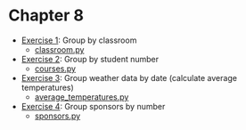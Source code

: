 # Chapter 8
- [Exercise 1](/C8/EX1): Group by classroom
    - [classroom.py](/C8/EX1/classroom.py)
- [Exercise 2](/C8/EX2): Group by student number
    - [courses.py](/C8/EX2/courses.py)
- [Exercise 3](/C8/EX3): Group weather data by date (calculate average temperatures)
    - [average_temperatures.py](/C8/EX3/average_temperatures.py)
- [Exercise 4](/C8/EX4): Group sponsors by number
    - [sponsors.py](/C8/EX4/sponsors.py)